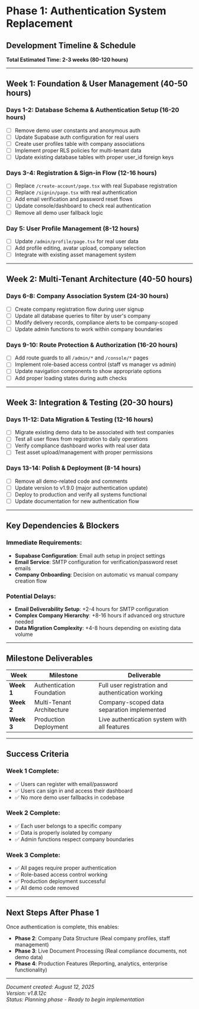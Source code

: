 # Phase 1: Authentication System Replacement

## Development Timeline & Schedule

**Total Estimated Time: 2-3 weeks (80-120 hours)**

---

## Week 1: Foundation & User Management (40-50 hours)

### Days 1-2: Database Schema & Authentication Setup (16-20 hours)
- [ ] Remove demo user constants and anonymous auth
- [ ] Update Supabase auth configuration for real users  
- [ ] Create user profiles table with company associations
- [ ] Implement proper RLS policies for multi-tenant data
- [ ] Update existing database tables with proper user_id foreign keys

### Days 3-4: Registration & Sign-in Flow (12-16 hours)
- [ ] Replace `/create-account/page.tsx` with real Supabase registration
- [ ] Replace `/signin/page.tsx` with real authentication
- [ ] Add email verification and password reset flows
- [ ] Update console/dashboard to check real authentication
- [ ] Remove all demo user fallback logic

### Day 5: User Profile Management (8-12 hours)
- [ ] Update `/admin/profile/page.tsx` for real user data
- [ ] Add profile editing, avatar upload, company selection
- [ ] Integrate with existing asset management system

---

## Week 2: Multi-Tenant Architecture (40-50 hours)

### Days 6-8: Company Association System (24-30 hours)
- [ ] Create company registration flow during user signup
- [ ] Update all database queries to filter by user's company
- [ ] Modify delivery records, compliance alerts to be company-scoped
- [ ] Update admin functions to work within company boundaries

### Days 9-10: Route Protection & Authorization (16-20 hours)
- [ ] Add route guards to all `/admin/*` and `/console/*` pages
- [ ] Implement role-based access control (staff vs manager vs admin)
- [ ] Update navigation components to show appropriate options
- [ ] Add proper loading states during auth checks

---

## Week 3: Integration & Testing (20-30 hours)

### Days 11-12: Data Migration & Testing (12-16 hours)
- [ ] Migrate existing demo data to be associated with test companies
- [ ] Test all user flows from registration to daily operations
- [ ] Verify compliance dashboard works with real user data
- [ ] Test asset upload/management with proper permissions

### Days 13-14: Polish & Deployment (8-14 hours)
- [ ] Remove all demo-related code and comments
- [ ] Update version to v1.9.0 (major authentication update)
- [ ] Deploy to production and verify all systems functional
- [ ] Update documentation for new authentication flow

---

## Key Dependencies & Blockers

### Immediate Requirements:
- **Supabase Configuration**: Email auth setup in project settings
- **Email Service**: SMTP configuration for verification/password reset emails
- **Company Onboarding**: Decision on automatic vs manual company creation flow

### Potential Delays:
- **Email Deliverability Setup**: +2-4 hours for SMTP configuration
- **Complex Company Hierarchy**: +8-16 hours if advanced org structure needed
- **Data Migration Complexity**: +4-8 hours depending on existing data volume

---

## Milestone Deliverables

| Week | Milestone | Deliverable |
|------|-----------|-------------|
| **Week 1** | Authentication Foundation | Full user registration and authentication working |
| **Week 2** | Multi-Tenant Architecture | Company-scoped data separation implemented |
| **Week 3** | Production Deployment | Live authentication system with all features |

---

## Success Criteria

### Week 1 Complete:
- ✅ Users can register with email/password
- ✅ Users can sign in and access their dashboard
- ✅ No more demo user fallbacks in codebase

### Week 2 Complete:
- ✅ Each user belongs to a specific company
- ✅ Data is properly isolated by company
- ✅ Admin functions respect company boundaries

### Week 3 Complete:
- ✅ All pages require proper authentication
- ✅ Role-based access control working
- ✅ Production deployment successful
- ✅ All demo code removed

---

## Next Steps After Phase 1

Once authentication is complete, this enables:
- **Phase 2**: Company Data Structure (Real company profiles, staff management)
- **Phase 3**: Live Document Processing (Real compliance documents, not demo data)
- **Phase 4**: Production Features (Reporting, analytics, enterprise functionality)

---

*Document created: August 12, 2025*  
*Version: v1.8.12c*  
*Status: Planning phase - Ready to begin implementation*